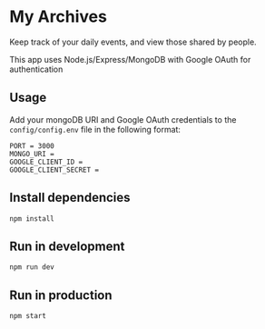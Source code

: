 # My Archives

Keep track of your daily events, and view those shared by people.

This app uses Node.js/Express/MongoDB with Google OAuth for authentication

## Usage
Add your mongoDB URI and Google OAuth credentials to the `config/config.env` file in the following format:
```
PORT = 3000
MONGO_URI = 
GOOGLE_CLIENT_ID = 
GOOGLE_CLIENT_SECRET = 
````

## Install dependencies
`npm install`

## Run in development
`npm run dev`

## Run in production
`npm start`